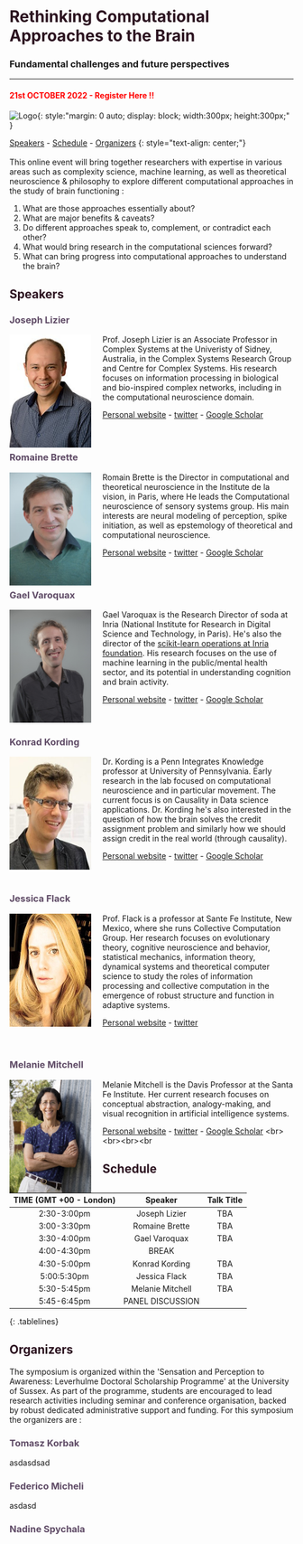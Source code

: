 # <span style="color:#2C1320">Rethinking Computational Approaches to the Brain</span>
### Fundamental challenges and future perspectives 
------------------------------------------------------------------------------------------------------------------------------------------------------
#### <span style="color:red">21st OCTOBER 2022 - Register Here !!</span>
![Logo](logo1.ong){: style:"margin: 0 auto; display: block; width:300px; height:300px;" }

[Speakers](#speakers) - [Schedule](#schedule) - [Organizers](#organizers)
{: style="text-align: center;"}
<br><br>This online event will bring together researchers with expertise in various areas such as complexity science, machine learning, as well as theoretical neuroscience & philosophy to explore different computational approaches in the study of brain functioning : 

1. What are those approaches essentially about? 
2. What are major benefits & caveats? 
3. Do different approaches speak to, complement, or contradict each other? 
4. What would bring research in the computational sciences forward?
5. What can bring progress into computational approaches to understand the brain?

## <span style="color:#2C1320">Speakers</span>

### <span style="color:#5F4B66">Joseph Lizier</span>
<img src="lizier.jpg" alt="drawing" style="width:145px;height:200px;float:left; padding-right:20px"/>Prof. Joseph Lizier is an Associate Professor in Complex Systems at the Univeristy of Sidney, Australia, in the Complex Systems Research Group and Centre for Complex Systems. His research focuses on information processing in biological and bio-inspired complex networks, including in the computational neuroscience domain.

[Personal website](https://lizier.me/joseph/) - [twitter](https://twitter.com/jlizier) - [Google Scholar](https://scholar.google.com/citations?user=QJwapBoAAAAJ&hl=en)
<br><br><br>
### <span style="color:#5F4B66">Romaine Brette</span>

<img src="romain-200x300.jpg" alt="drawing" style="width:145px;height:200px;float:left; padding-right:20px"/>Romain Brette is the Director in computational and theoretical neuroscience in the Institute de la vision, in Paris, where He leads the Computational neuroscience of sensory systems group. His main interests are neural modeling of perception, spike initiation, as well as epstemology of theoretical and computational neuroscience.

[Personal website](http://romainbrette.fr/) - [twitter](https://twitter.com/RomainBrette) - [Google Scholar](https://scholar.google.com/citations?hl=en&user=lEHiPU4AAAAJ)
<br><br><br>
### <span style="color:#5F4B66">Gael Varoquax</span>

<img src="P_Varoquaux_Inria-0304-682_300x400.jpg" alt="drawing" style="width:145px;height:200px;float:left; padding-right:20px;text-align:justify"/>Gael Varoquax is the Research Director of soda at Inria (National Institute for Research in Digital Science and Technology, in Paris). He's also the director of the [scikit-learn operations at Inria foundation](https://scikit-learn.fondation-inria.fr/home/). His research focuses on the use of machine learning in the public/mental health sector, and its potential in understanding cognition and brain activity.

[Personal website](https://gael-varoquaux.info/) - [twitter](https://twitter.com/gaelvaroquaux) - [Google Scholar](https://scholar.google.com/citations?user=OGGu384AAAAJ&hl=en)
<br><br><br>
### <span style="color:#5F4B66">Konrad Kording</span>
<img src="Konrad-Kording-expert-2021-408x452(1).jpg" alt="drawing" style="width:145px;height:200px;float:left; padding-right:20px; text-align:justify"/>Dr. Kording is a Penn Integrates Knowledge professor at University of Pennsylvania. Early research in the lab focused on computational neuroscience and in particular movement. The current focus is on Causality in Data science applications. Dr. Kording he's also interested in the question of how the brain solves the credit assignment problem and similarly how we should assign credit in the real world (through causality). 

[Personal website](http://koerding.com/) - [twitter](https://twitter.com/gaelvaroquaux) - [Google Scholar](https://scholar.google.com/citations?user=MiFqJGcAAAAJ&hl=en)
<br><br><br>
### <span style="color:#5F4B66">Jessica Flack</span>

<img src="Jessica-Flack-sepia-400x400_fa58e2.jpg.400x400_q85_box-0,0,400,400_upscale(1).jpg" alt="drawing" style="width:145px;height:200px;float:left; padding-right:20px; text-align:justify"/>Prof. Flack is a professor at Sante Fe Institute, New Mexico, where she runs Collective Computation Group. Her research focuses on evolutionary theory, cognitive neuroscience and behavior, statistical mechanics, information theory, dynamical systems and theoretical computer science to study the roles of information processing and collective computation in the emergence of robust structure and function in adaptive systems.

[Personal website](https://c4.santafe.edu/) - [twitter](https://twitter.com/c4computation?lang=en) 
<br><br><br>
### <span style="color:#5F4B66">Melanie Mitchell</span>

<img src="MM2021.jpg" alt="drawing" style="width:145px;height:200px;float:left; padding-right:20px; text-align:justify"/>Melanie Mitchell is the Davis Professor at the Santa Fe Institute. Her current research focuses on conceptual abstraction, analogy-making, and visual recognition in artificial intelligence systems. 

[Personal website](https://melaniemitchell.me/) - [twitter](https://twitter.com/MelMitchell1) - [Google Scholar]([https://scholar.google.com/citations?user=MiFqJGcAAAAJ&hl=en](https://scholar.google.com/citations?user=4xK5uaQAAAAJ&hl=en))
<br><br><br><br
## <span style="color:#2C1320">Schedule</span>
<style>
.tablelines table, .tablelines td, .tablelines th {
        border: 1px solid black;
        }
</style>
| TIME (GMT +00 - London) | Speaker          | Talk Title |
|:-----------------------:|:----------------:|:----------:|
|       2:30-3:00pm       | Joseph Lizier    | TBA        |
|       3:00-3:30pm       | Romaine Brette   | TBA        |
|       3:30-4:00pm       | Gael Varoquax    | TBA        |
|       4:00-4:30pm       | BREAK            |            |
|       4:30-5:00pm       | Konrad Kording   | TBA        |
|       5:00:5:30pm       | Jessica Flack    | TBA        |
|       5:30-5:45pm       | Melanie Mitchell | TBA        |
|       5:45-6:45pm       | PANEL DISCUSSION |            |
{: .tablelines}

## <span style="color:#2C1320">Organizers</span>
The symposium is organized within the 'Sensation and Perception to Awareness: Leverhulme Doctoral Scholarship Programme' at the University of Sussex. As part of the programme, students are encouraged to lead research activities including seminar and conference organisation, backed by robust dedicated administrative support and funding. For this symposium the organizers are :
### <span style="color:#5F4B66">Tomasz Korbak</span>
asdasdsad
### <span style="color:#5F4B66">Federico Micheli</span>
asdasd
### <span style="color:#5F4B66">Nadine Spychala</span>

